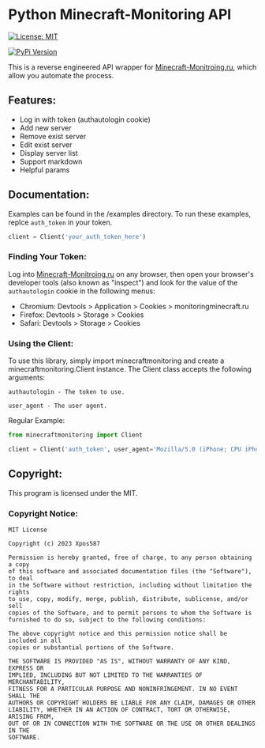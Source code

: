 # Python Minecraft-Monitoring API

[![License: MIT](https://img.shields.io/badge/License-MIT-yellow.svg)](https://opensource.org/licenses/MIT)

[![PyPi Version](https://img.shields.io/pypi/v/minecraft-monitoring-api.svg)](https://pypi.org/project/minecraft-monitoring-api/)

This is a reverse engineered API wrapper for [Minecraft-Monitroing.ru](https://monitoringminecraft.ru), which allow you automate the process.

## Features:
- Log in with token (authautologin cookie)
- Add new server
- Remove exist server
- Edit exist server
- Display server list
- Support markdown
- Helpful params

## Documentation:
Examples can be found in the /examples directory. To run these examples, replce `auth_token` in your token.

```python
client = Client('your_auth_token_here')
```

### Finding Your Token:
Log into [Minecraft-Monitroing.ru](https://monitoringminecraft.ru) on any browser, then open your browser's developer tools (also known as "inspect") and look for the value of the `authautologin` cookie in the following menus:
- Chromium: Devtools > Application > Cookies > monitoringminecraft.ru
- Firefox: Devtools > Storage > Cookies
- Safari: Devtools > Storage > Cookies

### Using the Client:
To use this library, simply import minecraftmonitoring and create a minecraftmonitoring.Client instance. The Client class accepts the following arguments:
```
authautologin - The token to use.

user_agent - The user agent.
```

Regular Example:
```python 
from minecraftmonitoring import Client

client = Client('auth_token', user_agent='Mozilla/5.0 (iPhone; CPU iPhone OS 13_2_3 like Mac OS X) AppleWebKit/605.1.15 (KHTML, like Gecko) Version/13.0.3 Mobile/15E148 Safari/604.1')
```

## Copyright:
This program is licensed under the MIT.

### Copyright Notice:
```
MIT License

Copyright (c) 2023 Xpos587

Permission is hereby granted, free of charge, to any person obtaining a copy
of this software and associated documentation files (the "Software"), to deal
in the Software without restriction, including without limitation the rights
to use, copy, modify, merge, publish, distribute, sublicense, and/or sell
copies of the Software, and to permit persons to whom the Software is
furnished to do so, subject to the following conditions:

The above copyright notice and this permission notice shall be included in all
copies or substantial portions of the Software.

THE SOFTWARE IS PROVIDED "AS IS", WITHOUT WARRANTY OF ANY KIND, EXPRESS OR
IMPLIED, INCLUDING BUT NOT LIMITED TO THE WARRANTIES OF MERCHANTABILITY,
FITNESS FOR A PARTICULAR PURPOSE AND NONINFRINGEMENT. IN NO EVENT SHALL THE
AUTHORS OR COPYRIGHT HOLDERS BE LIABLE FOR ANY CLAIM, DAMAGES OR OTHER
LIABILITY, WHETHER IN AN ACTION OF CONTRACT, TORT OR OTHERWISE, ARISING FROM,
OUT OF OR IN CONNECTION WITH THE SOFTWARE OR THE USE OR OTHER DEALINGS IN THE
SOFTWARE.
```